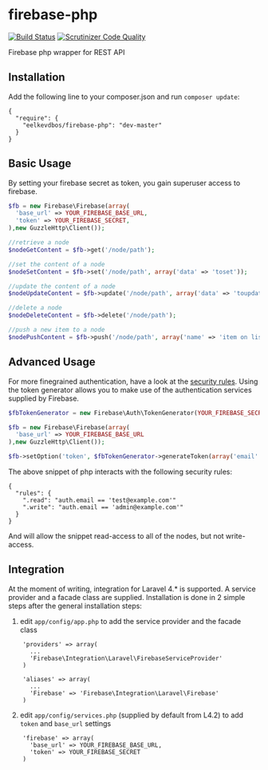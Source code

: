 firebase-php
============

[![Build Status](https://travis-ci.org/eelkevdbos/firebase-php.svg?branch=master)](https://travis-ci.org/eelkevdbos/firebase-php) [![Scrutinizer Code Quality](https://scrutinizer-ci.com/g/eelkevdbos/firebase-php/badges/quality-score.png?b=master)](https://scrutinizer-ci.com/g/eelkevdbos/firebase-php/?branch=master)

Firebase php wrapper for REST API

## Installation
Add the following line to your composer.json and run `composer update`:

```
{
  "require": {
    "eelkevdbos/firebase-php": "dev-master"
  }
}
```

## Basic Usage
By setting your firebase secret as token, you gain superuser access to firebase.

```php
$fb = new Firebase\Firebase(array(
  'base_url' => YOUR_FIREBASE_BASE_URL,
  'token' => YOUR_FIREBASE_SECRET,
),new GuzzleHttp\Client());

//retrieve a node
$nodeGetContent = $fb->get('/node/path');

//set the content of a node
$nodeSetContent = $fb->set('/node/path', array('data' => 'toset'));

//update the content of a node
$nodeUpdateContent = $fb->update('/node/path', array('data' => 'toupdate'));

//delete a node
$nodeDeleteContent = $fb->delete('/node/path');

//push a new item to a node
$nodePushContent = $fb->push('/node/path', array('name' => 'item on list'));

```

## Advanced Usage
For more finegrained authentication, have a look at the [security rules](https://www.firebase.com/docs/security/security-rules.html). Using the token generator allows you to make use of the authentication services supplied by Firebase.

```php
$fbTokenGenerator = new Firebase\Auth\TokenGenerator(YOUR_FIREBASE_SECRET);

$fb = new Firebase\Firebase(array(
  'base_url' => YOUR_FIREBASE_BASE_URL
),new GuzzleHttp\Client());

$fb->setOption('token', $fbTokenGenerator->generateToken(array('email' => 'test@example.com'));
```

The above snippet of php interacts with the following security rules:

```
{
  "rules": {
    ".read": "auth.email == 'test@example.com'"
    ".write": "auth.email == 'admin@example.com'"
  }
}
```
And will allow the snippet read-access to all of the nodes, but not write-access.

## Integration
At the moment of writing, integration for Laravel 4.* is supported. A service provider and a facade class are supplied. Installation is done in 2 simple steps after the general installation steps:

1. edit `app/config/app.php` to add the service provider and the facade class
```
    'providers' => array(
      ...
      'Firebase\Integration\Laravel\FirebaseServiceProvider'
    )
    
    'aliases' => array(
      ...
      'Firebase' => 'Firebase\Integration\Laravel\Firebase'
    )
```
2. edit `app/config/services.php` (supplied by default from L4.2) to add `token` and `base_url` settings
```
    'firebase' => array(
      'base_url' => YOUR_FIREBASE_BASE_URL,
      'token' => YOUR_FIREBASE_SECRET
    )
```

